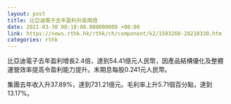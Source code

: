 ```yaml
---
layout: post
title: 比亞迪電子去年盈利升逾兩倍
date: 2021-03-30 00:18:08.000000000 +08:00
link: https://news.rthk.hk/rthk/ch/component/k2/1583260-20210330.htm
categories: rthk
---
```


比亞迪電子去年盈利增長2.4倍，達到54.41億元人民幣，因產品結構優化及整體運營效率提高令盈利能力提升。末期息每股0.241元人民幣。

集團去年收入升37.89%，達到731.21億元。毛利率上升5.71個百分點，達到13.17%。
